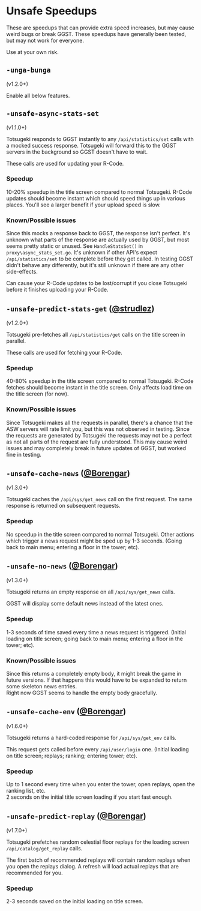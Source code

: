 # Unsafe Speedups

These are speedups that can provide extra speed increases, but may cause weird bugs or break GGST. These speedups have generally been tested, but may not work for everyone.

Use at your own risk.

## `-unga-bunga`

(v1.2.0+)

Enable all below features.

## `-unsafe-async-stats-set`

(v1.1.0+)

Totsugeki responds to GGST instantly to any `/api/statistics/set` calls with a mocked success response. Totsugeki will forward this to the GGST servers in the background so GGST doesn't have to wait.

These calls are used for updating your R-Code.

### Speedup

10-20% speedup in the title screen compared to normal Totsugeki. R-Code updates should become instant which should speed things up in various places. You'll see a larger benefit if your upload speed is slow.

### Known/Possible issues

Since this mocks a response back to GGST, the response isn't perfect. It's unknown what parts of the response are actually used by GGST, but most seems pretty static or unused. See `HandleStatsSet()` in `proxy\async_stats_set.go`.
It's unknown if other API's expect `/api/statistics/set` to be complete before they get called. In testing GGST didn't behave any differently, but it's still unknown if there are any other side-effects.

Can cause your R-Code updates to be lost/corrupt if you close Totsugeki before it finishes uploading your R-Code.

## `-unsafe-predict-stats-get` ([@strudlez](https://github.com/strudlez))

(v1.2.0+)

Totsugeki pre-fetches all `/api/statistics/get` calls on the title screen in parallel.

These calls are used for fetching your R-Code.

### Speedup

40-80% speedup in the title screen compared to normal Totsugeki. R-Code fetches should become instant in the title screen. Only affects load time on the title screen (for now).

### Known/Possible issues

Since Totsugeki makes all the requests in parallel, there's a chance that the ASW servers will rate limit you, but this was not observed in testing.
Since the requests are generated by Totsugeki the requests may not be a perfect as not all parts of the request are fully understood. This may cause weird issues and may completely break in future updates of GGST, but worked fine in testing.

## `-unsafe-cache-news` ([@Borengar](https://github.com/Borengar))

(v1.3.0+)

Totsugeki caches the `/api/sys/get_news` call on the first request. The same response is returned on subsequent requests.

### Speedup

No speedup in the title screen compared to normal Totsugeki. Other actions which trigger a news request might be sped up by 1-3 seconds. (Going back to main menu; entering a floor in the tower; etc).

## `-unsafe-no-news` ([@Borengar](https://github.com/Borengar))

(v1.3.0+)

Totsugeki returns an empty response on all `/api/sys/get_news` calls.

GGST will display some default news instead of the latest ones.

### Speedup

1-3 seconds of time saved every time a news request is triggered. (Initial loading on title screen; going back to main menu; entering a floor in the tower; etc).

### Known/Possible issues

Since this returns a completely empty body, it might break the game in future versions. If that happens this would have to be expanded to return some skeleton news entries.  
Right now GGST seems to handle the empty body gracefully.

## `-unsafe-cache-env` ([@Borengar](https://github.com/Borengar))

(v1.6.0+)

Totsugeki returns a hard-coded response for `/api/sys/get_env` calls.

This request gets called before every `/api/user/login` one. (Initial loading on title screen; replays; ranking; entering tower; etc).

### Speedup

Up to 1 second every time when you enter the tower, open replays, open the ranking list, etc.  
2 seconds on the initial title screen loading if you start fast enough.

## `-unsafe-predict-replay` ([@Borengar](https://github.com/Borengar))

(v1.7.0+)

Totsugeki prefetches random celestial floor replays for the loading screen `/api/catalog/get_replay` calls.

The first batch of recommended replays will contain random replays when you open the replays dialog. A refresh will load actual replays that are recommended for you.

### Speedup

2-3 seconds saved on the initial loading on title screen.
